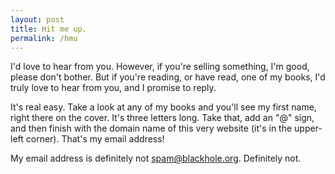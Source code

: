 ```yaml
---
layout: post
title: Hit me up.
permalink: /hmu
---
```


I'd love to hear from you. However, if you're selling something, I'm good, please don't bother. But if you're reading, or have read, one of my books, I'd truly love to hear from you, and I promise to reply.

It's real easy. Take a look at any of my books and you'll see my first name, right there on the cover. It's three letters long. Take that, add an "@" sign, and then finish with the domain name of this very website (it's in the upper-left corner). That's my email address!

My email address is definitely not [spam@blackhole.org](mailto:spam@blackhole.org). Definitely not.